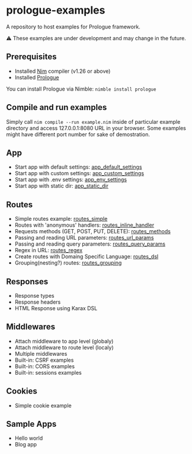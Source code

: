 # prologue-examples
A repository to host examples for Prologue framework.

⚠️ These examples are under development and may change in the future.

## Prerequisites
- Installed [Nim](https://nim-lang.org/) compiler (v1.26 or above)
- Installed [Prologue](https://github.com/planety/prologue)

You can install Prologue via Nimble: `nimble install prologue`

## Compile and run examples
Simply call `nim compile --run example.nim` inside of particular example directory and access 127.0.0.1:8080 URL in your browser.
Some examples might have different port number for sake of demostration.

## App
- Start app with default settings: [app_default_settings](app_examples/app_default_settings)
- Start app with custom settings: [app_custom_settings](app_examples/app_custom_settings)
- Start app with .env settings: [app_env_settings](app_examples/app_env_settings)
- Start app with static dir: [app_static_dir](app_examples/app_static_dir)

## Routes
- Simple routes example: [routes_simple](routes_examples/routes_simple)
- Routes with 'anonymous' handlers: [routes_inline_handler](routes_examples/routes_inline_handler)
- Requests methods (GET, POST, PUT, DELETE): [routes_methods](routes_examples/routes_methods)
- Passing and reading URL parameters: [routes_url_params](routes_examples/routes_url_params)
- Passing and reading query parameters: [routes_query_params](routes_examples/routes_query_params)
- Regex in URL: [routes_regex](routes_examples/routes_regex)
- Create routes with Domaing Specific Language: [routes_dsl](routes_examples/routes_dsl)
- Grouping(nesting?) routes: [routes_grouping](routes_examples/routes_grouping)

## Responses
- Response types
- Response headers
- HTML Response using Karax DSL

## Middlewares
- Attach middleware to app level (globaly)
- Attach middleware to route level (localy)
- Multiple middlewares
- Built-in: CSRF examples
- Built-in: CORS examples
- Built-in: sessions examples

## Cookies
- Simple cookie example

## Sample Apps
- Hello world
- Blog app